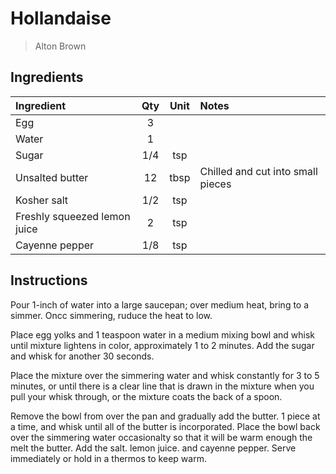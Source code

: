 # Hollandaise 

> Alton Brown

## Ingredients
| Ingredient                                  | Qty          | Unit    | Notes                                   |
|:--------------------------------------------|:------------:|:-------:|:----------------------------------------|
| Egg                                         | 3            |         |                                        |
| Water                                       | 1            |         |                                        |
| Sugar                                       | 1/4         | tsp     |                                        |
| Unsalted butter                             | 12           | tbsp    | Chilled and cut into small pieces     |
| Kosher salt                                 | 1/2          | tsp     |                                        |
| Freshly squeezed lemon juice                 | 2            | tsp     |                                        |
| Cayenne pepper                              | 1/8          | tsp     |                                        |
                                                        

## Instructions
Pour 1-inch of water into a large saucepan; over medium heat, bring to a
simmer. Oncc simmering, ruduce the heat to low.

Place egg yolks and 1 teaspoon water in a medium mixing bowl and
whisk until mixture lightens in color, approximately 1 to 2 minutes. Add
the sugar and whisk for another 30 seconds.

Place the mixture over the simmering water and whisk constantly for 3
to 5 minutes, or until there is a clear line that is drawn in the mixture
when you pull your whisk through, or the mixture coats the back of a spoon.

Remove the bowl from over the pan and gradually add the butter. 1
piece at a time, and whisk until all of the butter is incorporated. Place
the bowl back over the simmering water occasionalty so that it will be warm
enough the melt the butter. Add the salt. lemon juice. and cayenne pepper.
Serve immediately or hold in a thermos to keep warm.
